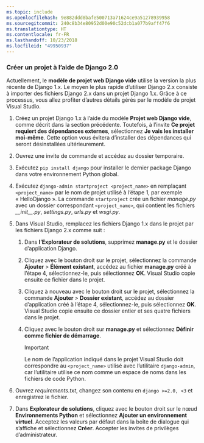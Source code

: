 ```yaml
---
ms.topic: include
ms.openlocfilehash: 9e882ddd8bafe500713a71624ce9a51278939958
ms.sourcegitcommit: 240c8b34e80952d00e90c52dcb1a077b9aff47f6
ms.translationtype: HT
ms.contentlocale: fr-FR
ms.lasthandoff: 10/23/2018
ms.locfileid: "49950937"
---
```

### <a name="create-a-project-using-django-20"></a>Créer un projet à l’aide de Django 2.0

Actuellement, le **modèle de projet web Django vide** utilise la version la plus récente de Django 1.x. Le moyen le plus rapide d’utiliser Django 2.x consiste à importer des fichiers Django 2.x dans un projet Django 1.x. Grâce à ce processus, vous allez profiter d’autres détails gérés par le modèle de projet Visual Studio.

1. Créez un projet Django 1.x à l’aide du modèle **Projet web Django vide**, comme décrit dans la section précédente. Toutefois, à l’invite **Ce projet requiert des dépendances externes**, sélectionnez **Je vais les installer moi-même**. Cette option vous évitera d’installer des dépendances qui seront désinstallées ultérieurement.

2. Ouvrez une invite de commande et accédez au dossier temporaire.

3. Exécutez `pip install django` pour installer le dernier package Django dans votre environnement Python global.

4. Exécutez `django-admin startproject <project_name>` en remplaçant `<project_name>` par le nom de projet utilisé à l’étape 1, par exemple « HelloDjango ». La commande `startproject` crée un fichier *manage.py* avec un dossier correspondant `<project_name>`, qui contient les fichiers *\_\_init\_\_.py*, *settings.py*, *urls.py* et *wsgi.py*.

5. Dans Visual Studio, remplacez les fichiers Django 1.x dans le projet par les fichiers Django 2.x comme suit :

   1. Dans **l’Explorateur de solutions**, supprimez **manage.py** et le dossier d’application Django.
   2. Cliquez avec le bouton droit sur le projet, sélectionnez la commande **Ajouter** > **Élément existant**, accédez au fichier **manage.py** créé à l’étape 4, sélectionnez-le, puis sélectionnez **OK**. Visual Studio copie ensuite ce fichier dans le projet.
   3. Cliquez à nouveau avec le bouton droit sur le projet, sélectionnez la commande **Ajouter** > **Dossier existant**, accédez au dossier d’application créé à l’étape 4, sélectionnez-le, puis sélectionnez **OK**. Visual Studio copie ensuite ce dossier entier et ses quatre fichiers dans le projet.
   4. Cliquez avec le bouton droit sur **manage.py** et sélectionnez **Définir comme fichier de démarrage**.

      > [!Important]
      > Le nom de l’application indiqué dans le projet Visual Studio doit correspondre au `<project_name>` utilisé avec l’utilitaire `django-admin`, car l’utilitaire utilise ce nom comme un espace de noms dans les fichiers de code Python.

6. Ouvrez *requirements.txt*, changez son contenu en `django >=2.0, <3` et enregistrez le fichier.

7. Dans **Explorateur de solutions**, cliquez avec le bouton droit sur le nœud **Environnements Python** et sélectionnez **Ajouter un environnement virtuel**. Acceptez les valeurs par défaut dans la boîte de dialogue qui s’affiche et sélectionnez **Créer**. Accepter les invites de privilèges d’administrateur.
